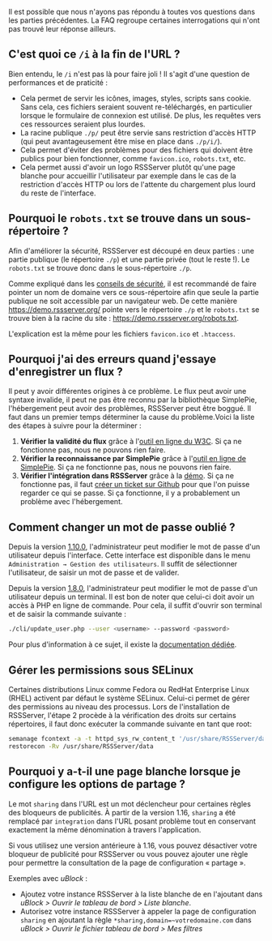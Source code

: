 Il est possible que nous n'ayons pas répondu à toutes vos questions dans les
parties précédentes. La FAQ regroupe certaines interrogations qui n'ont pas
trouvé leur réponse ailleurs.

## C'est quoi ce `/i` à la fin de l'URL ?

Bien entendu, le ```/i``` n'est pas là pour faire joli ! Il s'agit d'une
question de performances et de praticité :

* Cela permet de servir les icônes, images, styles, scripts sans
  cookie. Sans cela, ces fichiers seraient souvent re-téléchargés, en
  particulier lorsque le formulaire de connexion est utilisé. De plus, les
  requêtes vers ces ressources seraient plus lourdes.
* La racine publique ```./p/``` peut être servie sans restriction d'accès
  HTTP (qui peut avantageusement être mise en place dans ```./p/i/```).
* Cela permet d'éviter des problèmes pour des fichiers qui doivent être
  publics pour bien fonctionner, comme ```favicon.ico```, ```robots.txt```,
  etc.
* Cela permet aussi d'avoir un logo RSSServer plutôt qu'une page blanche pour
  accueillir l'utilisateur par exemple dans le cas de la restriction d'accès
  HTTP ou lors de l'attente du chargement plus lourd du reste de
  l'interface.

## Pourquoi le ```robots.txt``` se trouve dans un sous-répertoire ?

Afin d'améliorer la sécurité, RSSServer est découpé en deux parties : une
partie publique (le répertoire ```./p```) et une partie privée (tout le
reste !). Le ```robots.txt``` se trouve donc dans le sous-répertoire
```./p```.

Comme expliqué dans les [conseils de
sécurité](01_Installation.md#conseils-de-securite), il est recommandé de
faire pointer un nom de domaine vers ce sous-répertoire afin que seule la
partie publique ne soit accessible par un navigateur web. De cette manière
https://demo.rssserver.org/ pointe vers le répertoire ```./p``` et le
```robots.txt``` se trouve bien à la racine du site :
https://demo.rssserver.org/robots.txt.

L'explication est la même pour les fichiers ```favicon.ico``` et
```.htaccess```.

## Pourquoi j'ai des erreurs quand j'essaye d'enregistrer un flux ?

Il peut y avoir différentes origines à ce problème. Le flux peut avoir une
syntaxe invalide, il peut ne pas être reconnu par la bibliothèque SimplePie,
l'hébergement peut avoir des problèmes, RSSServer peut être boggué. Il faut
dans un premier temps déterminer la cause du problème.Voici la liste des
étapes à suivre pour la déterminer :

1. __Vérifier la validité du flux__ grâce à l'[outil en ligne du
   W3C](https://validator.w3.org/feed/ "Validateur en ligne de flux RSS et
   Atom"). Si ça ne fonctionne pas, nous ne pouvons rien faire.
1. __Vérifier la reconnaissance par SimplePie__ grâce à l'[outil en ligne de
   SimplePie](https://simplepie.org/demo/ "Démo officielle de
   SimplePie"). Si ça ne fonctionne pas, nous ne pouvons rien faire.
1. __Vérifier l'intégration dans RSSServer__ grâce à la
   [démo](https://demo.rssserver.org "Démo officielle de RSSServer"). Si ça ne
   fonctionne pas, il faut [créer un ticket sur
   Github](https://github.com/RSSServer/RSSServer/issues/new "Créer un ticket
   pour RSSServer") pour que l'on puisse regarder ce qui se passe. Si ça
   fonctionne, il y a probablement un problème avec l'hébergement.

## Comment changer un mot de passe oublié ?

Depuis la version
[1.10.0](https://github.com/RSSServer/RSSServer/releases/tag/1.10.0),
l'administrateur peut modifier le mot de passe d'un utilisateur depuis
l'interface. Cette interface est disponible dans le menu ```Administration →
Gestion des utilisateurs```. Il suffit de sélectionner l'utilisateur, de
saisir un mot de passe et de valider.

Depuis la version
[1.8.0](https://github.com/RSSServer/RSSServer/releases/tag/1.8.0),
l'administrateur peut modifier le mot de passe d'un utilisateur depuis un
terminal. Il est bon de noter que celui-ci doit avoir un accès à PHP en
ligne de commande. Pour cela, il suffit d'ouvrir son terminal et de saisir
la commande suivante :
```sh
./cli/update_user.php --user <username> --password <password>

```
Pour plus d'information à ce sujet, il existe la [documentation
dédiée](../../cli/README.md).

## Gérer les permissions sous SELinux

Certaines distributions Linux comme Fedora ou RedHat Enterprise Linux (RHEL)
activent par défaut le système SELinux. Celui-ci permet de gérer des
permissions au niveau des processus. Lors de l'installation de RSSServer,
l'étape 2 procède à la vérification des droits sur certains répertoires, il
faut donc exécuter la commande suivante en tant que root:
```sh
semanage fcontext -a -t httpd_sys_rw_content_t '/usr/share/RSSServer/data(/.*)?'
restorecon -Rv /usr/share/RSSServer/data
```

## Pourquoi y a-t-il une page blanche lorsque je configure les options de partage ?

Le mot `sharing` dans l'URL est un mot déclencheur pour certaines règles des
bloqueurs de publicités. À partir de la version 1.16, `sharing` a été
remplacé par `integration` dans l'URL posant problème tout en conservant
exactement la même dénomination à travers l'application.

Si vous utilisez une version antérieure à 1.16, vous pouvez désactiver votre
bloqueur de publicité pour RSSServer ou vous pouvez ajouter une règle pour
permettre la consultation de la page de configuration « partage ».

Exemples avec _uBlock_ :

- Ajoutez votre instance RSSServer à la liste blanche de en l'ajoutant dans
  _uBlock > Ouvrir le tableau de bord > Liste blanche_.
- Autorisez votre instance RSSServer à appeler la page de configuration
  `sharing` en ajoutant la règle `*sharing,domain=~votredomaine.com` dans
  _uBlock > Ouvrir le fichier tableau de bord > Mes filtres_
